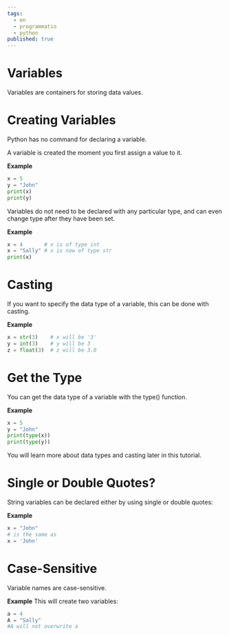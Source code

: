 ```yaml
---
tags:
  - en
  - programmatio
  - python
published: true
---
```


# Variables
Variables are containers for storing data values.

# Creating Variables
Python has no command for declaring a variable.

A variable is created the moment you first assign a value to it.

**Example**
```python
x = 5
y = "John"
print(x)
print(y)
```
Variables do not need to be declared with any particular type, and can even change type after they have been set.


**Example**
```python
x = 4       # x is of type int
x = "Sally" # x is now of type str
print(x)
```
# Casting
If you want to specify the data type of a variable, this can be done with casting.

**Example**
```python
x = str(3)    # x will be '3'
y = int(3)    # y will be 3
z = float(3)  # z will be 3.0
```
# Get the Type
You can get the data type of a variable with the type() function.

**Example**
```python
x = 5
y = "John"
print(type(x))
print(type(y))
```
You will learn more about data types and casting later in this tutorial.
# Single or Double Quotes?
String variables can be declared either by using single or double quotes:

**Example**
```python
x = "John"
# is the same as
x = 'John'
```
# Case-Sensitive
Variable names are case-sensitive.

**Example**
This will create two variables:
```python
a = 4
A = "Sally"
#A will not overwrite a
```
